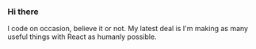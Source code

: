 ### Hi there

I code on occasion, believe it or not. My latest deal is I'm making as many useful things with React as humanly possible.
